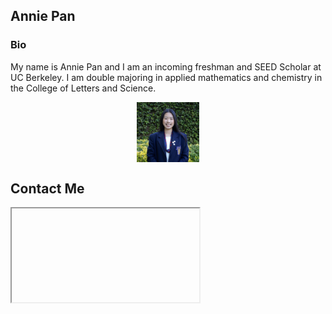 ## Annie Pan

### Bio
My name is Annie Pan and I am an incoming freshman and SEED Scholar at UC Berkeley. I am double majoring in applied mathematics and chemistry in the College of Letters and Science.

 <img src="./prof headshot.jpg" style="width:20%; margin:auto; display:block">
 
## Contact Me
<iframe> linkedin.com/in/annie-pannn)
 
<iframe src="https://open.spotify.com/embed/playlist/1VWXz1LCzhaymfpB2Xa9GI?utm_source=generator" width="20%" height="200" frameBorder="0" allowfullscreen="" allow="autoplay; clipboard-write; encrypted-media; fullscreen; picture-in-picture"></iframe>
